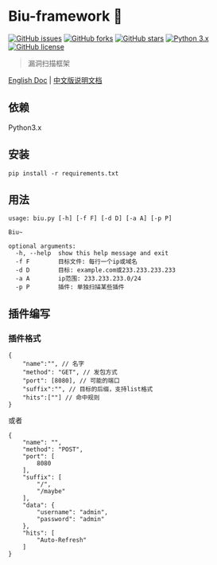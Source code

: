 # Biu-framework 🚀
[![GitHub issues](https://img.shields.io/github/issues/0xbug/Biu-framework.svg)](https://github.com/0xbug/Biu-framework/issues)
[![GitHub forks](https://img.shields.io/github/forks/0xbug/Biu-framework.svg)](https://github.com/0xbug/Biu-framework/network)
[![GitHub stars](https://img.shields.io/github/stars/0xbug/Biu-framework.svg)](https://github.com/0xbug/Biu-framework/stargazers)
[![Python 3.x](https://img.shields.io/badge/python-3.x-yellow.svg)](https://www.python.org/) 
[![GitHub license](https://img.shields.io/badge/license-GPLv3-blue.svg)](https://raw.githubusercontent.com/0xbug/Biu-framework/master/LICENSE)

> 漏洞扫描框架

[English Doc](https://github.com/0xbug/Biu-framework/blob/master/README.md) | [中文版说明文档](https://github.com/0xbug/Biu-framework/blob/master/README_zh.md)


## 依赖

Python3.x

## 安装

```
pip install -r requirements.txt
```

## 用法

```
usage: biu.py [-h] [-f F] [-d D] [-a A] [-p P]

Biu~

optional arguments:
  -h, --help  show this help message and exit
  -f F        目标文件: 每行一个ip或域名
  -d D        目标: example.com或233.233.233.233
  -a A        ip范围: 233.233.233.0/24
  -p P        插件: 单独扫描某些插件

```

## 插件编写

### 插件格式

```
{
    "name":"", // 名字
    "method": "GET", // 发包方式
    "port": [8080], // 可能的端口
    "suffix":"", // 目标的后缀，支持list格式
    "hits":[""] // 命中规则
}
```

或者

```
{
    "name": "",
    "method": "POST",
    "port": [
        8080
    ],
    "suffix": [
        "/",
        "/maybe"
    ],
    "data": {
        "username": "admin",
        "password": "admin"
    },
    "hits": [
        "Auto-Refresh"
    ]
}
```